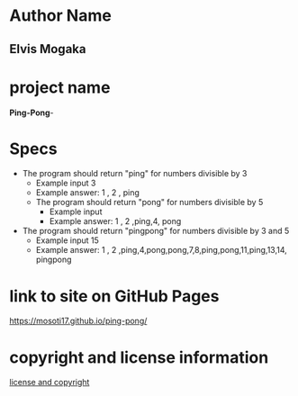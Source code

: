 # Author Name
## Elvis Mogaka

# project name
**Ping-Pong**-

# Specs
 * The program should return "ping" for numbers divisible by 3
   * Example input 3
   * Example answer: 1 , 2 , ping
   * The program should return "pong" for numbers divisible by 5
     * Example input
     * Example answer: 1 , 2 ,ping,4, pong
  * The program should return "pingpong" for numbers divisible by 3 and 5
    * Example input 15
    * Example answer: 1 , 2 ,ping,4,pong,pong,7,8,ping,pong,11,ping,13,14, pingpong
# link to site on GitHub Pages
https://mosoti17.github.io/ping-pong/

# copyright and license information
[license and copyright](license)

